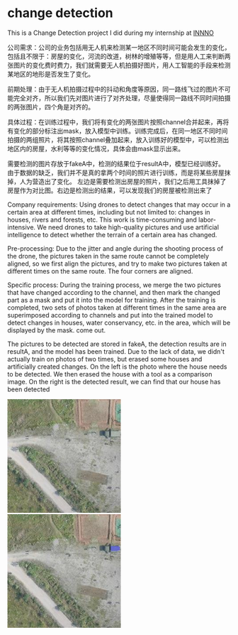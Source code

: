# change detection

 
 This is a Change Detection project I did during my internship at [INNNO](http://www.innno.net/#/)

 公司需求：公司的业务包括用无人机来检测某一地区不同时间可能会发生的变化，包括且不限于：房屋的变化，河流的改道，树林的增殖等等，但是用人工来判断两张图片的变化费时费力，我们就需要无人机拍摄好图片，用人工智能的手段来检测某地区的地形是否发生了变化。
 
 前期处理：由于无人机拍摄过程中的抖动和角度等原因，同一路线飞过的图片不可能完全对齐，所以我们先对图片进行了对齐处理，尽量使得同一路线不同时间拍摄的两张图片，四个角是对齐的。
 
 具体过程：在训练过程中，我们将有变化的两张图片按照channel合并起来，再将有变化的部分标注出mask，放入模型中训练。训练完成后，在同一地区不同时间拍摄的两组照片，将其按照channel叠加起来，放入训练好的模型中，可以检测出地区内的房屋，水利等等的变化情况，具体会由mask显示出来。

 需要检测的图片存放于fakeA中，检测的结果位于resultA中，模型已经训练好。由于数据的缺乏，我们并不是真的拿两个时间的照片进行训练，而是将某些房屋抹掉，人为营造出了变化。
 左边是需要检测出房屋的照片，我们之后用工具抹掉了房屋作为对比图。右边是检测出的结果，可以发现我们的房屋被检测出来了

Company requirements: Using drones to detect changes that may occur in a certain area at different times, including but not limited to: changes in houses, rivers and forests, etc. This work is time-consuming and labor-intensive. We need drones to take high-quality pictures and use artificial intelligence to detect whether the terrain of a certain area has changed.

Pre-processing: Due to the jitter and angle during the shooting process of the drone, the pictures taken in the same route cannot be completely aligned, so we first align the pictures, and try to make two pictures taken at different times on the same route. The four corners are aligned.

Specific process: During the training process, we merge the two pictures that have changed according to the channel, and then mark the changed part as a mask and put it into the model for training. After the training is completed, two sets of photos taken at different times in the same area are superimposed according to channels and put into the trained model to detect changes in houses, water conservancy, etc. in the area, which will be displayed by the mask. come out.

The pictures to be detected are stored in fakeA, the detection results are in resultA, and the model has been trained. Due to the lack of data, we didn't actually train on photos of two times, but erased some houses and artificially created changes. On the left is the photo where the house needs to be detected. We then erased the house with a tool as a comparison image. On the right is the detected result, we can find that our house has been detected
 
 ![这是需要检测出房屋的照片，我们之后用工具抹掉了房屋作为对比图](https://github.com/wxystudio/change-detection/blob/master/fake_A/1000.jpg)
 ![这是检测出的结果，可以发现我们的房屋被检测出来了](https://github.com/wxystudio/change-detection/blob/master/resultA/1000.jpg)
